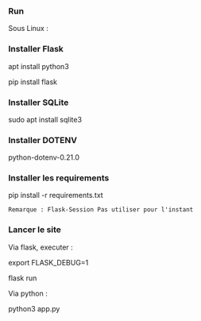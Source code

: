 ### Run ###

Sous Linux :

### Installer Flask ###

apt install python3

pip install flask

### Installer SQLite ###

sudo apt install sqlite3

### Installer DOTENV ###

python-dotenv-0.21.0

### Installer les requirements ###

pip install -r requirements.txt

```Remarque : Flask-Session Pas utiliser pour l'instant```

### Lancer le site ###

Via flask, executer :

export FLASK_DEBUG=1

flask run

Via python : 

python3 app.py